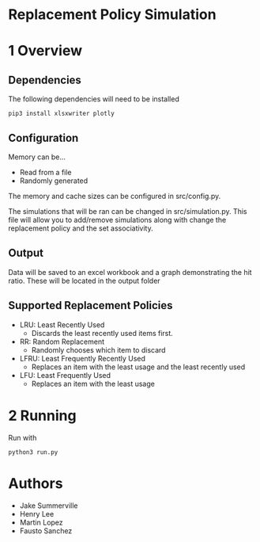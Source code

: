 # Replacement Policy Simulation

# 1 Overview 

## Dependencies

The following dependencies will need to be installed

``` 
pip3 install xlsxwriter plotly
```

## Configuration

Memory can be...

- Read from a file
- Randomly generated

The memory and cache sizes can be configured in src/config.py. 

The simulations that will be ran can be changed in src/simulation.py. This file will allow you to add/remove simulations along with change the replacement policy and the set associativity.

## Output

Data will be saved to an excel workbook and a graph demonstrating the hit ratio. These will be located in the output folder

## Supported Replacement Policies

- LRU: Least Recently Used
	- Discards the least recently used items first.
- RR: Random Replacement
	- Randomly chooses which item to discard
- LFRU: Least Frequently Recently Used
	- Replaces an item with the least usage and the least recently used
- LFU: Least Frequently Used
	- Replaces an item with the least usage

# 2 Running

Run with 

```
python3 run.py 
```

# Authors

* Jake Summerville
* Henry Lee
* Martin Lopez
* Fausto Sanchez
